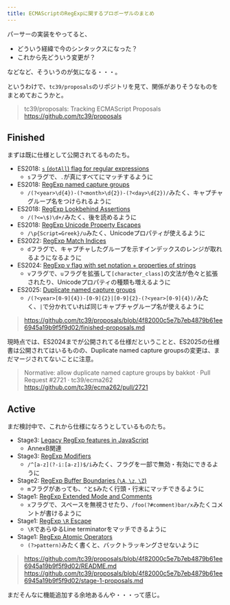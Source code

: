 ```yaml
---
title: ECMAScriptのRegExpに関するプロポーザルのまとめ
---
```


パーサーの実装をやってると、

- どういう経緯で今のシンタックスになった？
- これから先どういう変更が？

などなど、そういうのが気になる・・・。

というわけで、`tc39/proposals`のリポジトリを見て、関係がありそうなものをまとめておこうかと。

> tc39/proposals: Tracking ECMAScript Proposals
> https://github.com/tc39/proposals

## Finished

まずは既に仕様として公開されてるものたち。

- ES2018: [`s` (`dotAll`) flag for regular expressions](https://github.com/tc39/proposal-regexp-dotall-flag)
  - `s`フラグで、`.`が真にすべてにマッチするように
- ES2018: [RegExp named capture groups](https://github.com/tc39/proposal-regexp-named-groups)
  - `/(?<year>\d{4})-(?<month>\d{2})-(?<day>\d{2})/`みたく、キャプチャグループ名をつけられるように
- ES2018: [RegExp Lookbehind Assertions](https://github.com/tc39/proposal-regexp-lookbehind)
  - `/(?<=\$)\d+/`みたく、後を読めるように
- ES2018: [RegExp Unicode Property Escapes](https://github.com/tc39/proposal-regexp-unicode-property-escapes)
  - `/\p{Script=Greek}/u`みたく、Unicodeプロパティが使えるように
- ES2022: [RegExp Match Indices](https://github.com/tc39/proposal-regexp-match-indices)
  - `d`フラグで、キャプチャしたグループを示すインデックスのレンジが取れるようになるように
- ES2024: [RegExp v flag with set notation + properties of strings](https://github.com/tc39/proposal-regexp-v-flag)
  - `v`フラグで、`u`フラグを拡張して`[character_class]`の文法が色々と拡張されたり、Unicodeプロパティの種類も増えるように
- ES2025: [Duplicate named capture groups](https://github.com/tc39/proposal-duplicate-named-capturing-groups)
  - `/(?<year>[0-9]{4})-[0-9]{2}|[0-9]{2}-(?<year>[0-9]{4})/`みたく、`|`で分かれていれば同じキャプチャグループ名が使えるように

> https://github.com/tc39/proposals/blob/4f82000c5e7b7eb4879b61ee6945a19b9f5f9d02/finished-proposals.md

現時点では、ES2024までが公開されてる仕様だということと、ES2025の仕様書は公開されてはいるものの、Duplicate named capture groupsの変更は、まだマージされてないことに注意。

> Normative: allow duplicate named capture groups by bakkot · Pull Request #2721 · tc39/ecma262
> https://github.com/tc39/ecma262/pull/2721

## Active

まだ検討中で、これから仕様になろうとしているものたち。

- Stage3: [Legacy RegExp features in JavaScript](https://github.com/tc39/proposal-regexp-legacy-features) 
  - AnnexB関連
- Stage3: [RegExp Modifiers](https://github.com/tc39/proposal-regexp-modifiers)
  - `/^[a-z](?-i:[a-z])$/i`みたく、フラグを一部で無効・有効にできるように
- Stage2: [RegExp Buffer Boundaries (`\A`, `\z`, `\Z`)](https://github.com/tc39/proposal-regexp-buffer-boundaries)
  - `m`フラグがあっても、`^`と`$`みたく行頭・行末にマッチできるように
- Stage1: [RegExp Extended Mode and Comments](https://github.com/tc39/proposal-regexp-x-mode)
  - `x`フラグで、スペースを無視させたり、`/foo(?#comment)bar/x`みたくコメントが書けるように
- Stage1: [RegExp `\R` Escape](https://github.com/tc39/proposal-regexp-r-escape)
  - `\R`であらゆるLine terminatorをマッチできるように
- Stage1: [RegExp Atomic Operators](https://github.com/tc39/proposal-regexp-atomic-operators)
  - `(?>pattern)`みたく書くと、バックトラッキングさせないように

> https://github.com/tc39/proposals/blob/4f82000c5e7b7eb4879b61ee6945a19b9f5f9d02/README.md
> https://github.com/tc39/proposals/blob/4f82000c5e7b7eb4879b61ee6945a19b9f5f9d02/stage-1-proposals.md

まだそんなに機能追加する余地あるんや・・・って感じ。
